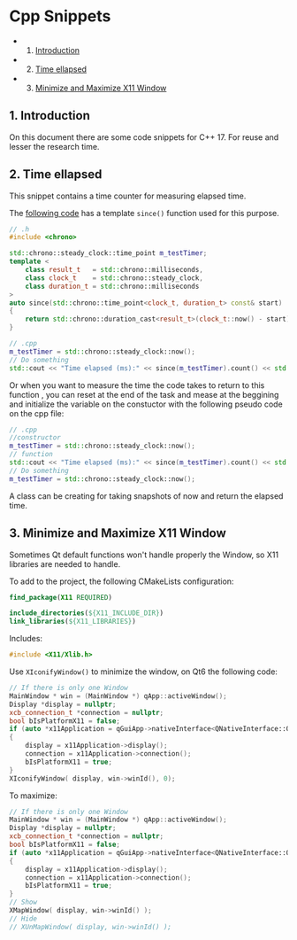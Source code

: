 #  Cpp Snippets

<!-- vscode-markdown-toc -->
* 1. [Introduction](#Introduction)
* 2. [Time ellapsed](#Timeellapsed)
* 3. [Minimize and Maximize X11 Window](#MinimizeandMaximizeX11Window)

<!-- vscode-markdown-toc-config
	numbering=true
	autoSave=true
	/vscode-markdown-toc-config -->
<!-- /vscode-markdown-toc -->



##  1. <a name='Introduction'></a>Introduction

On this document there are some code snippets for C++ 17.
For reuse and lesser the research time.

##  2. <a name='Timeellapsed'></a>Time ellapsed

This snippet contains a time counter for measuring elapsed time.

The [following code](https://stackoverflow.com/a/21995693/7690982) has a template `since()` function used for this purpose.

```cpp
// .h
#include <chrono>

std::chrono::steady_clock::time_point m_testTimer;
template <
    class result_t   = std::chrono::milliseconds,
    class clock_t    = std::chrono::steady_clock,
    class duration_t = std::chrono::milliseconds
>
auto since(std::chrono::time_point<clock_t, duration_t> const& start)
{
    return std::chrono::duration_cast<result_t>(clock_t::now() - start);
}

// .cpp
m_testTimer = std::chrono::steady_clock::now();
// Do something
std::cout << "Time elapsed (ms):" << since(m_testTimer).count() << std::endl;
```

Or when you want to measure the time the code takes to return to this function , you can reset at the end of the task and mease at the beggining and initialize the variable on the constuctor with the following pseudo code on the cpp file:

```cpp
// .cpp
//constructor
m_testTimer = std::chrono::steady_clock::now();
// function
std::cout << "Time elapsed (ms):" << since(m_testTimer).count() << std::endl;
// Do something
m_testTimer = std::chrono::steady_clock::now();
```

A class can be creating for taking snapshots of now and return the elapsed time.

##  3. <a name='MinimizeandMaximizeX11Window'></a>Minimize and Maximize X11 Window

Sometimes Qt default functions won't handle properly the Window, so X11 libraries are needed to handle.

To add to the project, the following CMakeLists configuration:

```Cmake
find_package(X11 REQUIRED)

include_directories(${X11_INCLUDE_DIR})
link_libraries(${X11_LIBRARIES})
```

Includes:

```cpp
#include <X11/Xlib.h>
```

Use `XIconifyWindow()` to minimize the window, on Qt6 the following code:

```cpp
// If there is only one Window
MainWindow * win = (MainWindow *) qApp::activeWindow();
Display *display = nullptr;
xcb_connection_t *connection = nullptr;
bool bIsPlatformX11 = false;
if (auto *x11Application = qGuiApp->nativeInterface<QNativeInterface::QX11Application>())
{
    display = x11Application->display();
    connection = x11Application->connection();
    bIsPlatformX11 = true;
}
XIconifyWindow( display, win->winId(), 0);
```

To maximize:

```cpp
// If there is only one Window
MainWindow * win = (MainWindow *) qApp::activeWindow();
Display *display = nullptr;
xcb_connection_t *connection = nullptr;
bool bIsPlatformX11 = false;
if (auto *x11Application = qGuiApp->nativeInterface<QNativeInterface::QX11Application>())
{
    display = x11Application->display();
    connection = x11Application->connection();
    bIsPlatformX11 = true;
}
// Show
XMapWindow( display, win->winId() );
// Hide
// XUnMapWindow( display, win->winId() );
```
